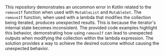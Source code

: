This repository demonstrates an uncommon error in Kotlin related to the `removeIf` function when used with `MutableList` and `MutableSet`.  The `removeIf` function, when used with a lambda that modifies the collection being iterated, produces unexpected results. This is because the iterator's internal state becomes inconsistent. The provided code examples highlight this behavior, demonstrating how using `removeIf` can lead to unexpected outputs when modifying the collection within the lambda expression. The solution provides a way to achieve the desired outcome without causing the unexpected behavior.